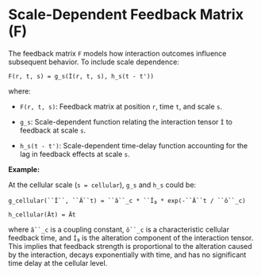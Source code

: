 # Scale-Dependent Feedback Matrix (F)

The feedback matrix `F` models how interaction outcomes influence
subsequent behavior. To include scale dependence:

    F(r, t, s) = g_s(Î(r, t, s), h_s(t - t'))

where:

-   `F(r, t, s)`: Feedback matrix at position `r`, time `t`, and scale
    `s`.

-   `g_s`: Scale-dependent function relating the interaction tensor `Î`
    to feedback at scale `s`.

-   `h_s(t - t')`: Scale-dependent time-delay function accounting for
    the lag in feedback effects at scale `s`.

**Example:**

At the cellular scale (`s = cellular`), `g_s` and `h_s` could be:

`g_cellular(``Î``, ``Ä``t) = ``â``_c * ``Î`₃` * exp(-``Ä``t / ``ô``_c)`

    h_cellular(Ät) = Ät 

where `â``_c` is a coupling constant, `ô``_c` is a characteristic
cellular feedback time, and `Î`₃ is the alteration component of the
interaction tensor. This implies that feedback strength is proportional
to the alteration caused by the interaction, decays exponentially with
time, and has no significant time delay at the cellular level.